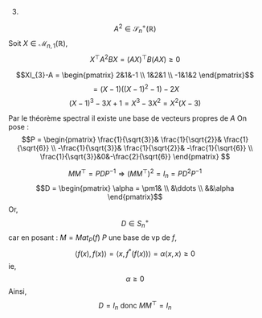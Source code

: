 3.
$$A^{2} \in \mathcal{S}_{n}^{+}(\mathbb{R})$$
Soit $X \in \mathcal{M}_{n, 1}(\mathbb{R})$, 
$$X^{\top}A^{2}BX = (AX)^{\top}B(AX) \geq 0$$


$$XI_{3}-A = \begin{pmatrix}
2&1&-1 \\
1&2&1 \\
-1&1&2
\end{pmatrix}$$
$$= (X-1)((X-1)^{2}-1)-2X $$
$$(X-1)^{3}-3X+1 = X^{3}-3X^{2} = X^{2}(X-3)$$


Par le théorème spectral il existe une base de vecteurs propres de $A$
On pose : 
$$P = \begin{pmatrix}
\frac{1}{\sqrt{3}}& \frac{1}{\sqrt{2}}& \frac{1}{\sqrt{6}} \\
-\frac{1}{\sqrt{3}}& \frac{1}{\sqrt{2}}& -\frac{1}{\sqrt{6}} \\
\frac{1}{\sqrt{3}}&0&-\frac{2}{\sqrt{6}}
\end{pmatrix} $$


$$MM^{\top}=PDP^{-1} \Rightarrow (MM^{\top})^{2} = I_{n}= PD^{2}P^{-1}$$
$$D = \begin{pmatrix}
\alpha = \pm1& \\
&\ddots \\
&&\alpha
\end{pmatrix}$$
Or, 
$$D\in S_{n}^{+}$$
car en posant : $M = Mat_{P}(f)$
$P$ une base de vp de $f$, 
$$\left< f(x), f(x) \right> = \left< x, f^{*}(f(x)) \right> = \alpha \left< x, x \right> \geq 0 $$
ie, 
$$\alpha \geq 0$$
Ainsi, 
$$D = I_{n} \text{ donc } MM^{\top} = I_{n}$$
